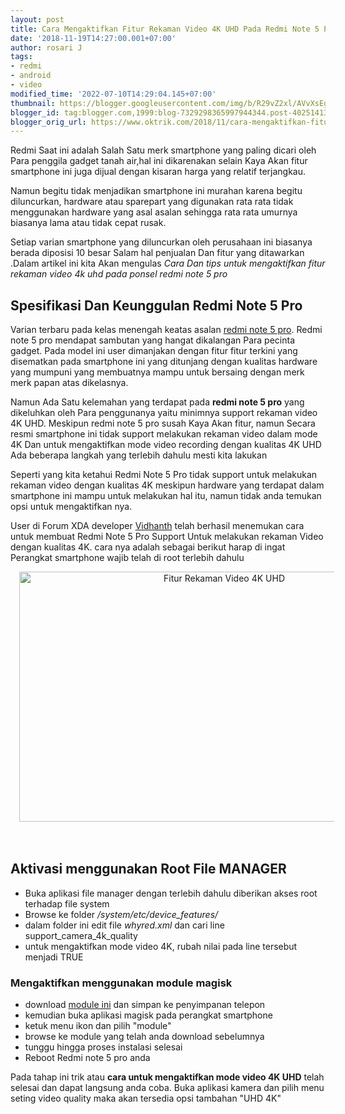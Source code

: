 ```yaml
---
layout: post
title: Cara Mengaktifkan Fitur Rekaman Video 4K UHD Pada Redmi Note 5 Pro
date: '2018-11-19T14:27:00.001+07:00'
author: rosari J
tags:
- redmi
- android
- video
modified_time: '2022-07-10T14:29:04.145+07:00'
thumbnail: https://blogger.googleusercontent.com/img/b/R29vZ2xl/AVvXsEgvvQNS5hFsu-jdQ67P51v1wfXzTrCIZ0OFUpuLShlUDTuCxQfD1hfBZ5L6jnkXYhoevrVfjM83BiQGc3QdfErHlniuIMBpG8DzaYo3BzUeYVGSflYC_RRFzPX_-bz_UbCGr1GdotzBouJuFVXnA_lvI5LSDKmTm4a7z5owCdLPvBTAzdDhn3BWnsnHcQ/s72-w640-c-h400/redmi-1-800x500.jpg
blogger_id: tag:blogger.com,1999:blog-7329298365997944344.post-4025141329379012724
blogger_orig_url: https://www.oktrik.com/2018/11/cara-mengaktifkan-fitur-rekaman-video.html
---
```


<p>Redmi Saat ini adalah Salah Satu merk smartphone yang paling dicari oleh Para penggila gadget tanah air,hal ini dikarenakan selain Kaya Akan fitur smartphone ini juga dijual dengan kisaran harga yang relatif terjangkau.</p><p>Namun begitu tidak menjadikan smartphone ini murahan karena begitu diluncurkan, hardware atau sparepart yang digunakan rata rata tidak menggunakan hardware yang asal asalan sehingga rata rata umurnya biasanya lama atau tidak cepat rusak.</p><p>Setiap varian smartphone yang diluncurkan oleh perusahaan ini biasanya berada diposisi 10 besar Salam hal penjualan Dan fitur yang ditawarkan .Dalam artikel ini kita Akan mengulas <i>Cara Dan tips untuk mengaktifkan fitur rekaman video 4k uhd pada ponsel redmi note 5 pro</i></p><h2 style="text-align: left;">Spesifikasi Dan Keunggulan Redmi Note 5 Pro</h2><p>Varian terbaru pada kelas menengah keatas asalan <a href="https://www.gsmarena.com/xiaomi_redmi_note_5_pro-8893.php" rel="nofollow">redmi note 5 pro</a>. Redmi note 5 pro mendapat sambutan yang hangat dikalangan Para pecinta gadget. Pada model ini user dimanjakan dengan fitur fitur terkini yang disematkan pada smartphone ini yang ditunjang dengan kualitas hardware yang mumpuni yang membuatnya mampu untuk bersaing dengan merk merk papan atas dikelasnya.</p><p>Namun Ada Satu kelemahan yang terdapat pada <b>redmi note 5 pro</b> yang dikeluhkan oleh Para penggunanya yaitu minimnya support rekaman video 4K UHD. Meskipun redmi note 5 pro susah Kaya Akan fitur, namun Secara resmi smartphone ini tidak support melakukan rekaman video dalam mode 4K Dan untuk mengaktifkan mode video recording dengan kualitas 4K UHD Ada beberapa langkah yang terlebih dahulu mesti kita lakukan</p><p>Seperti yang kita ketahui Redmi Note 5 Pro tidak support untuk melakukan rekaman video dengan kualitas 4K meskipun hardware yang terdapat dalam smartphone ini mampu untuk melakukan hal itu, namun tidak anda temukan opsi untuk mengaktifkan nya.</p><p>User di Forum XDA developer <a href="https://forum.xda-developers.com/m/vidhanth.5514501/" rel="nofollow">Vidhanth</a> telah berhasil menemukan cara untuk membuat Redmi Note 5 Pro Support Untuk melakukan rekaman Video dengan kualitas 4K. cara nya adalah sebagai berikut harap di ingat Perangkat smartphone wajib telah di root terlebih dahulu</p><p></p><div class="separator" style="clear: both; text-align: center;"><a href="https://blogger.googleusercontent.com/img/b/R29vZ2xl/AVvXsEgvvQNS5hFsu-jdQ67P51v1wfXzTrCIZ0OFUpuLShlUDTuCxQfD1hfBZ5L6jnkXYhoevrVfjM83BiQGc3QdfErHlniuIMBpG8DzaYo3BzUeYVGSflYC_RRFzPX_-bz_UbCGr1GdotzBouJuFVXnA_lvI5LSDKmTm4a7z5owCdLPvBTAzdDhn3BWnsnHcQ/s800/redmi-1-800x500.jpg" imageanchor="1" style="margin-left: 1em; margin-right: 1em;"><img alt="Fitur Rekaman Video 4K UHD" border="0" data-original-height="500" data-original-width="800" height="400" src="https://blogger.googleusercontent.com/img/b/R29vZ2xl/AVvXsEgvvQNS5hFsu-jdQ67P51v1wfXzTrCIZ0OFUpuLShlUDTuCxQfD1hfBZ5L6jnkXYhoevrVfjM83BiQGc3QdfErHlniuIMBpG8DzaYo3BzUeYVGSflYC_RRFzPX_-bz_UbCGr1GdotzBouJuFVXnA_lvI5LSDKmTm4a7z5owCdLPvBTAzdDhn3BWnsnHcQ/w640-h400/redmi-1-800x500.jpg" title="Rekaman Video 4K UHD" width="640" /></a></div><br />&nbsp;<p></p><h2 style="text-align: left;">Aktivasi menggunakan Root File MANAGER</h2><ul><li>Buka aplikasi file manager dengan terlebih dahulu diberikan akses root terhadap file system</li><li>Browse ke folder <i>/system/etc/device_features/</i></li><li>dalam folder ini edit file <i>whyred.xml</i> dan cari line support_camera_4k_quality</li><li>untuk mengaktifkan mode video 4K, rubah nilai pada line tersebut menjadi TRUE</li></ul><h3>Mengaktifkan menggunakan module magisk</h3><ul><li>download <a href="https://drive.google.com/file/d/1OEU9xMqCNRqNLv-Z2TT472dDRB8Lf35f/view?usp=drive_open" rel="nofollow,noopener">module ini</a> dan simpan ke penyimpanan telepon</li><li>kemudian buka aplikasi magisk pada perangkat smartphone</li><li>ketuk menu ikon dan pilih "module"</li><li>browse ke module yang telah anda download sebelumnya</li><li>tunggu hingga proses instalasi selesai</li><li>Reboot Redmi note 5 pro anda</li></ul><p>Pada tahap ini trik atau <b>cara untuk mengaktifkan mode video 4K UHD</b> telah selesai dan dapat langsung anda coba. Buka aplikasi kamera dan pilih menu seting video quality maka akan tersedia opsi tambahan "UHD 4K"</p>